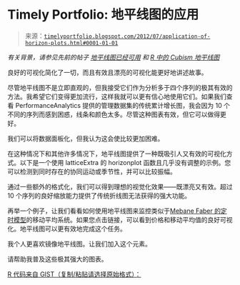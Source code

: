 <!--yml

category: 未分类

date: 2024-05-18 15:05:06

-->

# Timely Portfolio: 地平线图的应用

> 来源：[`timelyportfolio.blogspot.com/2012/07/application-of-horizon-plots.html#0001-01-01`](http://timelyportfolio.blogspot.com/2012/07/application-of-horizon-plots.html#0001-01-01)

*有关背景，请参见先前的帖子* [*地平线图已经可用*](http://timelyportfolio.blogspot.com/2012/06/horizon-plot-already-available.html) *和* [*R 中的 Cubism 地平线图*](http://timelyportfolio.blogspot.com/2012/06/cubism-horizon-charts-in-r.html)

良好的可视化简化了一切，而且有效且漂亮的可视化能更好地讲述故事。

尽管地平线图不是立即直观的，但我接受它们作为分析多于四个序列的极其有效的方法。我希望它们变得更加流行，这样我就可以更有信心地使用它们。如果我们查看 PerformanceAnalytics 提供的管理数据集的传统累计增长图，我会因为 10 个不同的序列而感到困惑，线条和颜色太多。尽管这种图表有效，但它可以做得更好。

我们可以将数据面板化，但我认为这会使比较更加困难。

在这种情况下和其他许多情况下，地平线图提供了一种既吸引人又有效的可视化方式。以下是一个使用 latticeExtra 的 horizonplot 函数且几乎没有调整的示例。您可以检测到同时存在的协同运动或季节性，并可以比较振幅。

通过一些额外的格式化，我们可以得到理想的视觉化效果——既漂亮又有效。超过 10 个序列的良好缩放能力提供了传统折线图无法获得的强大功能。

再举一个例子，让我们看看如何使用地平线图来监控类似于[Mebane Faber 的定时模型](http://www.mebanefaber.com/timing-model/ "http://www.mebanefaber.com/timing-model/")的移动平均系统。如果您点击链接，可以看到价格和移动平均值的良好可视化。地平线图可以更有效地完成这个任务。

我个人更喜欢镜像地平线图。让我们加入这个元素。

请帮助我普及这些极其强大的图表。

[R 代码来自 GIST（复制/粘贴请选择原始格式）：](https://gist.github.com/3218639)
